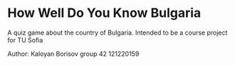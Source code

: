 # How Well Do You Know Bulgaria
A quiz game about the country of Bulgaria. Intended to be a course project for TU Sofia

Author: Kaloyan Borisov group 42 121220159
